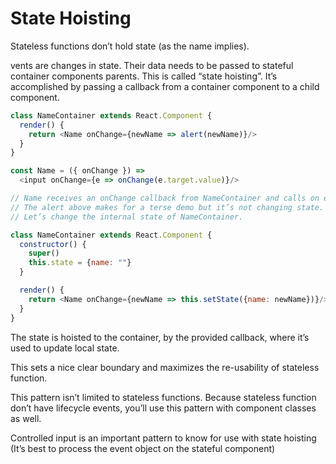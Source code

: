 # State Hoisting
Stateless functions don’t hold state (as the name implies).


vents are changes in state. Their data needs to be passed to stateful container components parents.
This is called “state hoisting”. It’s accomplished by passing a callback from a container component to a child component.
```javascript
class NameContainer extends React.Component {
  render() {
    return <Name onChange={newName => alert(newName)}/>
  }
}

const Name = ({ onChange }) =>
  <input onChange={e => onChange(e.target.value)}/>

// Name receives an onChange callback from NameContainer and calls on events.
// The alert above makes for a terse demo but it’s not changing state.
// Let’s change the internal state of NameContainer.

class NameContainer extends React.Component {
  constructor() {
    super()
    this.state = {name: ""}
  }

  render() {
    return <Name onChange={newName => this.setState({name: newName})}/>
  }
}
```
The state is hoisted to the container, by the provided callback, where it’s used to update local state.

This sets a nice clear boundary and maximizes the re-usability of stateless function.

This pattern isn’t limited to stateless functions. Because stateless function don’t have lifecycle events, you’ll use this pattern with component classes as well.

Controlled input is an important pattern to know for use with state hoisting (It’s best to process the event object on the stateful component)
